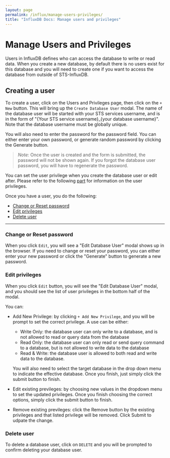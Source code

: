 ```yaml
---
layout: page
permalink: /influx/manage-users-privileges/
title: "InfluxDB Docs: Manage users and privileges"
---
```


# Manage Users and Privileges

Users in InfluxDB defines who can access the database to write or read data. When you create a new database, by default there is no users exist for this database and you will need to create one if you want to access the database from outside of STS-InfluxDB.

## Creating a user

To create a user, click on the Users and Privileges page, then click on the `+ New` button.  This will bring up the `Create Database User` modal. The name of the database user will be started with your STS services username, and is in the form of "{Your STS service username}_{your database username}".  Note that the database username must be globally unique.

You will also need to enter the password for the password field. You can either enter your own password, or generate random password by clicking the Generate button.   

>*Note:* Once the user is created and the form is submitted, the password will not be shown again. If you forgot the database user password, you will have to regenerate the password.

You can set the user privilege when you create the database user or edit after. Please refer to the following [part](#edit-privileges) for information on the user privileges.

Once you have a user, you do the following:

* [Change or Reset password](#change-or-reset-password)
* [Edit privileges](#edit-privileges)
* [Delete user](#delete-user)

___

### Change or Reset password

When you click `Edit`, you will see a "Edit Database User" modal shows up in the browser. If you need to change or reset your password, you can either enter your new password or click the "Generate" button to generate a new password.

### Edit privileges

When you click `Edit` button, you will see the "Edit Database User" modal, and you should see the list of user privileges in the bottom half of the modal.

You can:
- Add New Privilege: by clicking `+ Add New Privilege`, and you will be prompt to set the correct privilege. A use can be either:
    - Write Only: the database user can only write to a database, and is not allowed to read or query data from the database
    - Read Only: the database user can only read or send query command to a database, but is not allowed to write data to the database
    - Read & Write: the database user is allowed to both read and write data to the database.

    You will also need to select the target database in the drop down menu to indicate the effective database. Once you finish, just simply click the submit button to finish.

- Edit existing previleges: by choosing new values in the dropdown menu to set the updated privileges. Once you finish choosing the correct options, simply click the submit button to finish.

- Remove existing previleges: click the Remove button by the existing privileges and that listed privilege will be removed. Click Submit to udpate the change.

### Delete user

To delete a database user, click on `DELETE` and you will be prompted to confirm deleting your database user.
